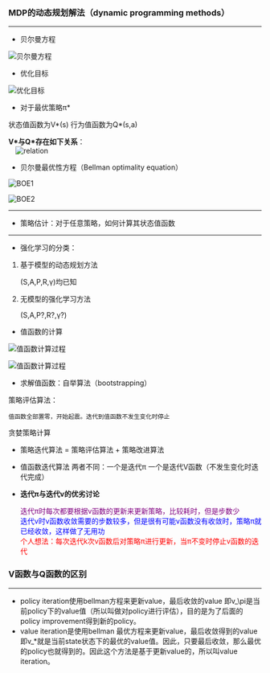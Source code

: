 ### MDP的动态规划解法（dynamic programming methods）
---
- 贝尔曼方程

![贝尔曼方程](https://images0.cnblogs.com/blog/489049/201401/201019351882.png)

- 优化目标

![优化目标](https://images0.cnblogs.com/blog/489049/201401/201019355785.png)

- 对于最优策略π*

状态值函数为V*(s) 行为值函数为Q*(s,a)  

**V\*与Q\*存在如下关系**：  
&emsp;![relation](https://images0.cnblogs.com/blog/489049/201401/201019377660.png)  

- 贝尔曼最优性方程（Bellman optimality equation）  

![BOE1](https://images0.cnblogs.com/blog/489049/201401/201019379691.png)

![BOE2](https://images0.cnblogs.com/blog/489049/201401/201019398446.png)

---
- 策略估计：对于任意策略，如何计算其状态值函数

---
- 强化学习的分类：

1. 基于模型的动态规划方法  


    (S,A,P,R,γ)均已知

2. 无模型的强化学习方法


    (S,A,P?,R?,γ?)

- 值函数的计算

![值函数计算过程](C:/Users/Leaves/Desktop/ACACACAC/强化学习/强化学习/值函数计算.png)

![值函数计算过程](C:/Users/Leaves/Desktop/ACACACAC/强化学习/强化学习/值函数计算过程.png)

- 求解值函数：自举算法（bootstrapping）

策略评估算法：

    值函数全部置零，开始起震。迭代到值函数不发生变化时停止

贪婪策略计算

- 策略迭代算法 = 策略评估算法 + 策略改进算法
- 值函数迭代算法
两者不同：一个是迭代π 一个是迭代V函数（不发生变化时迭代完成）


- **迭代π与迭代v的优劣讨论**

    <font color=purple>迭代π时每次都要根据v函数的更新来更新策略，比较耗时，但是步数少</font>  
    <font color=blue>迭代v时v函数收敛需要的步数较多，但是很有可能v函数没有收敛时，策略π就已经收敛，这样做了无用功</font>  
    <font color=red>个人想法：每次迭代k次v函数后对策略π进行更新，当π不变时停止v函数的迭代</font>

    


### V函数与Q函数的区别
---
- policy iteration使用bellman方程来更新value，最后收敛的value 即v_\pi是当前policy下的value值（所以叫做对policy进行评估），目的是为了后面的policy improvement得到新的policy。
- value iteration是使用bellman 最优方程来更新value，最后收敛得到的value即v_*就是当前state状态下的最优的value值。因此，只要最后收敛，那么最优的policy也就得到的。因此这个方法是基于更新value的，所以叫value iteration。